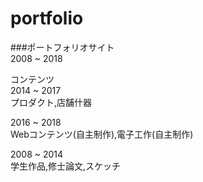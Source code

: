 # portfolio

###ポートフォリオサイト  
2008 ~ 2018  
  
コンテンツ  
2014 ~ 2017  
プロダクト,店舗什器  
  
2016 ~ 2018  
Webコンテンツ(自主制作),電子工作(自主制作)  
  
2008 ~ 2014  
学生作品,修士論文,スケッチ
